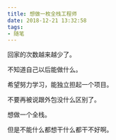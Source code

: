 ```yaml
---
title: 想做一枚全栈工程师
date: 2018-12-21 13:32:58
tags:
- 随笔
---
```


回家的次数越来越少了。

不知道自己以后能做什么。

希望努力学习，能独立担起一个项目。

不要再被说跟外包没什么区别了。

想做一个全栈。

但是不能什么都想干什么都干不好啊。